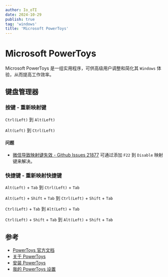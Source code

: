 ```yaml
---
author: Io_oTI
date: 2024-10-29
publish: true
tag: 'windows'
title: 'Microsoft PowerToys'
---
```


# Microsoft PowerToys

Microsoft PowerToys 是一组实用程序，可供高级用户调整和简化其 `Windows` 体验，从而提高工作效率。

## 键盘管理器

### 按键 - 重新映射键

`Ctrl(Left)` 到 `Alt(Left)`

`Alt(Left)` 到 `Ctrl(Left)`

#### 问题

- [微信导致映射键失效 - Github Issues 21877](https://github.com/microsoft/PowerToys/issues/21877#issuecomment-1876571225)
  可通过添加 `F22` 到 `Disable` 映射键来解决。

### 快捷键 - 重新映射快捷键

`Alt(Left)` + `Tab` 到 `Ctrl(Left)` + `Tab`

`Alt(Left)` + `Shift` + `Tab` 到 `Ctrl(Left)` + `Shift` + `Tab`

`Ctrl(Left)` + `Tab` 到 `Alt(Left)` + `Tab`

`Ctrl(Left)` + `Shift` + `Tab` 到 `Alt(Left)` + `Shift` + `Tab`

## 参考

- [PowerToys 官方文档](https://docs.microsoft.com/zh-cn/windows/powertoys/)
- [关于 PowerToys](https://learn.microsoft.com/zh-cn/windows/powertoys/)
- [安装 PowerToys](https://docs.microsoft.com/en-us/windows/powertoys/install)
- [我的 PowerToys 设置](https://github.com/io-oti/oh-settings/tree/main/power-toys)

